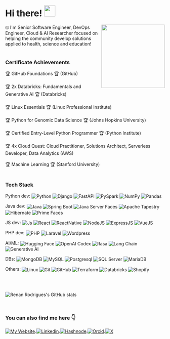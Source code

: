 # Hi there! <img src="https://media.giphy.com/media/hvRJCLFzcasrR4ia7z/giphy.gif" width="35">
<img align="right" src="https://images.credly.com/size/340x340/images/024d0122-724d-4c5a-bd83-cfe3c4b7a073/image.png" width="200px" />

 🤓 I'm Senior Software Engineer, DevOps Engineer, Cloud & AI Researcher focused on helping the community develop solutions applied to health, science and education!<br/><br/>
 
### Certificate Achievements

 🏆 GitHub Foundations 🏆 (GitHub) <br/><br/>
 🏆 2x Databricks: Fundamentals and Generative AI 🏆 (Databricks) <br/><br/>
 🏆 Linux Essentials 🏆 (Linux Professional Institute) <br/><br/>
 🏆 Python for Genomic Data Science 🏆 (Johns Hopkins University) <br/><br/>
 🏆 Certified Entry-Level Python Programmer 🏆 (Python Institute) <br/><br/>
 🏆 4x Cloud Quest: Cloud Practitioner, Solutions Architect, Serverless Developer, Data Analytics (AWS) <br/><br/>
 🏆 Machine Learning 🏆 (Stanford University) <br/><br/>
 
### Tech Stack

<div align="left">

Python dev: <img align="center" alt="Python" src="https://img.shields.io/badge/Python-274cba?style=for-the-badge&logo=python&logoColor=white"> 
<img align="center" alt="Django" src="https://img.shields.io/badge/Django-11451c?style=for-the-badge&logo=django&logoColor=white"> 
<img align="center" alt="FastAPI" src="https://img.shields.io/badge/FastAPI-e0e0e0?style=for-the-badge&logo=fastapi&logoColor=#93cfa0">
<img align="center" alt="PySpark" src="https://img.shields.io/badge/Apache_PySpark-white?style=for-the-badge&logo=apachespark&logoColor=f59038"> 
<img align="center" alt="NumPy" src="https://img.shields.io/badge/NumPy-white?style=for-the-badge&logo=NumPy&logoColor=4accf7">
<img align="center" alt="Pandas" src="https://img.shields.io/badge/Pandas-fabc70?style=for-the-badge&logo=Pandas&logoColor=0a0f66"> 
<br/>

Java dev: <img align="center" alt="Java" src="https://img.shields.io/badge/Java-db8e35?style=for-the-badge&logo=java&logoColor=white">
<img align="center" alt="Spring Boot" src="https://img.shields.io/badge/SpringBoot-ededed?style=for-the-badge&logo=springboot&logoColor=80ed98">
<img align="center" alt="Java Server Faces" src="https://img.shields.io/badge/JSF-fab62f?style=for-the-badge&logo=javaserverfaces&logoColor=black">
<img align="center" alt="Apache Tapestry" src="https://img.shields.io/badge/Apache_Tapestry-c0facd?style=for-the-badge&logo=apache-tapestry&logoColor=black"> 
<img align="center" alt="Hibernate" src="https://img.shields.io/badge/Hibernate-e6e3df?style=for-the-badge&logo=hibernate&logoColor=a6977b">
<img align="center" alt="Prime Faces" src="https://img.shields.io/badge/NumPy-lightblue?style=for-the-badge&logo=primefaces&logoColor=black"> 
<br/>

JS dev: <img align="center" alt="Js" src="https://img.shields.io/badge/JavaScript-323330?style=for-the-badge&logo=javascript&logoColor=F7DF1E">
<img align="center" alt="React" src="https://img.shields.io/badge/React.js-20232A?style=for-the-badge&logo=react&logoColor=61DAFB">
<img align="center" alt="ReactNative" src="https://img.shields.io/badge/React_Native-20232A?style=for-the-badge&logo=react&logoColor=61DAFB">
<img align="center" alt="NodeJS" src="https://img.shields.io/badge/Node.js-43853D?style=for-the-badge&logo=node.js&logoColor=white"> 
<img align="center" alt="ExpressJS" src="https://img.shields.io/badge/Express.js-white?style=for-the-badge&logo=express&logoColor=black">
<img align="center" alt="VueJS" src="https://img.shields.io/badge/Vue.js-white?style=for-the-badge&logo=vue.js&logoColor=089e21"> 
<br/>

PHP dev: <img align="center" alt="PHP" src="https://img.shields.io/badge/php-4b78f2?style=for-the-badge&logo=php&logoColor=white"> 
<img align="center" alt="Laravel" src="https://img.shields.io/badge/Laravel-FF2D20?style=for-the-badge&logo=laravel&logoColor=white">
<img align="center" alt="Wordpress" src="https://img.shields.io/badge/Wordpress-4d5869?style=for-the-badge&logo=wordpress&logoColor=white">
<br/>

AI/ML: <img align="center" alt="Hugging Face" src="https://img.shields.io/badge/Hugging_Face-black?style=for-the-badge&logo=huggingface&logoColor=yellow">
<img align="center" alt="OpenAI Codex" src="https://img.shields.io/badge/OpenAI_Codex-white?style=for-the-badge&logo=openai&logoColor=black">
<img align="center" alt="Rasa" src="https://img.shields.io/badge/Rasa-purple?style=for-the-badge&logo=rasa&logoColor=white">
<img align="center" alt="Lang Chain" src="https://img.shields.io/badge/Lang_Chain-white?style=for-the-badge&logo=langchain&logoColor=green">
<img align="center" alt="Generative AI" src="https://img.shields.io/badge/Generative_AI-white?style=for-the-badge&logo=databricks&logoColor=red">
<br/>

DBs: <img align="center" alt="MongoDB" src="https://img.shields.io/badge/MongoDB-4EA94B?style=for-the-badge&logo=mongodb&logoColor=white">
<img align="center" alt="MySQL" src="https://img.shields.io/badge/MySQL-00000F?style=for-the-badge&logo=mysql&logoColor=white">
<img align="center" alt="Postgresql" src="https://img.shields.io/badge/PostgreSQL-316192?style=for-the-badge&logo=postgresql&logoColor=white">
<img align="center" alt="SQL Server" src="https://img.shields.io/badge/sql_server-f52116?style=for-the-badge&logo=sqlserver&logoColor=darkgreen">
<img align="center" alt="MariaDB" src="https://img.shields.io/badge/MariaDB-white?style=for-the-badge&logo=mariadb&logoColor=darkgreen">
<br/>

Others: <img align="center" alt="Linux" src="https://img.shields.io/badge/Linux-white?style=for-the-badge&logo=linux&logoColor=black">
<img align="center" alt="Git" src="https://img.shields.io/badge/GIT-E44C30?style=for-the-badge&logo=git&logoColor=white">
<img align="center" alt="GitHub" src="https://img.shields.io/badge/GitHub-100000?style=for-the-badge&logo=github&logoColor=white">
<img align="center" alt="Terraform" src="https://img.shields.io/badge/Terraform-white?style=for-the-badge&logo=Terraform&logoColor=purple">
<img align="center" alt="Databricks" src="https://img.shields.io/badge/Databricks-white?style=for-the-badge&logo=Databricks&logoColor=#f70f1a">
<img align="center" alt="Shopify" src="https://img.shields.io/badge/Shopify-white?style=for-the-badge&logo=shopify&logoColor=089e21">
<br/>  
</div>
 
 <br/>
 <br/>
 
![Renan Rodrigues's GitHub stats](https://github-readme-stats.vercel.app/api?username=renanrcrr&show_icons=true)

<br/>

### You can also find me here 👇

<div>
<a href="https://renanrcrr.github.io/" target="_blank">
 <img align="center" src="https://img.shields.io/badge/renanrcrr-a1233c?style=for-the-badge&logo=renan&logoColor=blue" alt="My Website"/>
</a>

<a href="https://www.linkedin.com/in/renanrcrr/" target="_blank">
 <img align="center" src="https://img.shields.io/badge/LinkedIn-0077B5?style=for-the-badge&logo=linkedin&logoColor=white" alt="Linkedin"/>
</a>

<a href="https://renanrodrigues.hashnode.dev/" target="_blank">
 <img align="center" src="https://img.shields.io/badge/hashnode-030061?style=for-the-badge&logo=hashnode&logoColor=white" alt="Hashnode"/>
</a>

<a href="https://orcid.org/0009-0005-7333-1227" target="_blank">
 <img align="center" src="https://img.shields.io/badge/orcid-32a852?style=for-the-badge&logo=orcid&logoColor=white" alt="Orcid"/>
</a>


<a href="https://x.com/devrcrrodrigues" target="_blank">
 <img align="center" src="https://img.shields.io/badge/devrcrrodrigues-0d0c0c?style=for-the-badge&logo=x&logoColor=white" alt="X"/>
</a>

</div>


